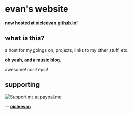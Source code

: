 # evan's website

**now hosted at [oicleevan.github.io](https://oicleevan.github.io)!**

## what is this?

a host for my goings on, projects, links to my other stuff, etc.

[**oh yeah, and a music blog.**](https://oicleevan.github.io/music.html "it's pretty epic")

awesome! cool! epic!

## supporting

[![Support me at paypal.me](https://www.zahlungsverkehrsfragen.de/wp-content/uploads/2018/10/paypalme.png "Support me at paypal.me")](https://paypal.me/eoicle)

**-- [oicleevan](https://oicleevan.xyz)**


